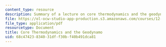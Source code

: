 ```yaml
---
content_type: resource
description: Summary of a lecture on core thermodynamics and the geodynamo.
file: https://ol-ocw-studio-app-production.s3.amazonaws.com/courses/12-570-seminar-in-geophysics-thermal-and-chemical-evolution-of-the-earth-spring-2005/68c47423834031dff30bf40b491dca81_240205_notes.pdf
file_type: application/pdf
resourcetype: Document
title: Core Thermodynamics and the Geodynamo
uid: 68c47423-8340-31df-f30b-f40b491dca81
---
```

